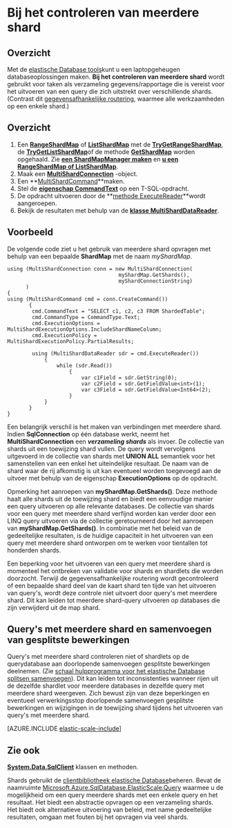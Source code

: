 <properties 
    pageTitle="Bij het controleren van meerdere shard | Microsoft Azure" 
    description="Query's uitvoeren in shards met behulp van de elastische database client library." 
    services="sql-database" 
    documentationCenter="" 
    manager="jhubbard" 
    authors="torsteng" 
    editor=""/>

<tags 
    ms.service="sql-database" 
    ms.workload="sql-database" 
    ms.tgt_pltfrm="na" 
    ms.devlang="na" 
    ms.topic="article" 
    ms.date="04/12/2016" 
    ms.author="torsteng"/>

# <a name="multi-shard-querying"></a>Bij het controleren van meerdere shard

## <a name="overview"></a>Overzicht

Met de [elastische Database tools](sql-database-elastic-scale-introduction.md)kunt u een laptopgeheugen databaseoplossingen maken. **Bij het controleren van meerdere shard** wordt gebruikt voor taken als verzameling gegevens/rapportage die is vereist voor het uitvoeren van een query die zich uitstrekt over verschillende shards. (Contrast dit [gegevensafhankelijke routering](sql-database-elastic-scale-data-dependent-routing.md), waarmee alle werkzaamheden op een enkele shard.) 

## <a name="overview"></a>Overzicht

1. Een [**RangeShardMap**](https://msdn.microsoft.com/library/azure/dn807318.aspx) of [**ListShardMap**](https://msdn.microsoft.com/library/azure/dn807370.aspx) met de [**TryGetRangeShardMap**](https://msdn.microsoft.com/library/azure/microsoft.azure.sqldatabase.elasticscale.shardmanagement.shardmapmanager.trygetrangeshardmap.aspx), de [**TryGetListShardMap**](https://msdn.microsoft.com/library/azure/microsoft.azure.sqldatabase.elasticscale.shardmanagement.shardmapmanager.trygetlistshardmap.aspx)of de methode [**GetShardMap**](https://msdn.microsoft.com/library/azure/microsoft.azure.sqldatabase.elasticscale.shardmanagement.shardmapmanager.getshardmap.aspx) worden opgehaald. Zie [**een ShardMapManager maken**](sql-database-elastic-scale-shard-map-management.md#constructing-a-shardmapmanager) en [**u een RangeShardMap of ListShardMap**](sql-database-elastic-scale-shard-map-management.md#get-a-rangeshardmap-or-listshardmap).
2. Maak een **[MultiShardConnection](https://msdn.microsoft.com/library/azure/microsoft.azure.sqldatabase.elasticscale.query.multishardconnection.aspx)** -object.
2. Een **[MultiShardCommand](https://msdn.microsoft.com/library/azure/microsoft.azure.sqldatabase.elasticscale.query.multishardcommand.aspx)**maken. 
3. Stel de **[eigenschap CommandText](https://msdn.microsoft.com/library/azure/microsoft.azure.sqldatabase.elasticscale.query.multishardcommand.commandtext.aspx#P:Microsoft.Azure.SqlDatabase.ElasticScale.Query.MultiShardCommand.CommandText)** op een T-SQL-opdracht.
3. De opdracht uitvoeren door de **[methode ExecuteReader](https://msdn.microsoft.com/library/azure/microsoft.azure.sqldatabase.elasticscale.query.multishardcommand.executereader.aspx)**wordt aangeroepen.
4. Bekijk de resultaten met behulp van de **[klasse MultiShardDataReader](https://msdn.microsoft.com/library/azure/microsoft.azure.sqldatabase.elasticscale.query.multisharddatareader.aspx)**. 

## <a name="example"></a>Voorbeeld

De volgende code ziet u het gebruik van meerdere shard opvragen met behulp van een bepaalde **ShardMap** met de naam *myShardMap*. 

    using (MultiShardConnection conn = new MultiShardConnection( 
                                        myShardMap.GetShards(), 
                                        myShardConnectionString) 
          ) 
    { 
    using (MultiShardCommand cmd = conn.CreateCommand())
           { 
            cmd.CommandText = "SELECT c1, c2, c3 FROM ShardedTable"; 
            cmd.CommandType = CommandType.Text; 
            cmd.ExecutionOptions = MultiShardExecutionOptions.IncludeShardNameColumn; 
            cmd.ExecutionPolicy = MultiShardExecutionPolicy.PartialResults; 

            using (MultiShardDataReader sdr = cmd.ExecuteReader()) 
                { 
                    while (sdr.Read())
                        { 
                            var c1Field = sdr.GetString(0); 
                            var c2Field = sdr.GetFieldValue<int>(1); 
                            var c3Field = sdr.GetFieldValue<Int64>(2);
                        } 
                } 
           } 
    } 

 
Een belangrijk verschil is het maken van verbindingen met meerdere shard. Indien **SqlConnection** op één database werkt, neemt het **MultiShardConnection** een ***verzameling shards*** als invoer. De collectie van shards uit een toewijzing shard vullen. De query wordt vervolgens uitgevoerd in de collectie van shards met **UNION ALL** semantiek voor het samenstellen van een enkel het uiteindelijke resultaat. De naam van de shard waar de rij afkomstig is uit kan eventueel worden toegevoegd aan de uitvoer met behulp van de eigenschap **ExecutionOptions** op de opdracht. 

Opmerking het aanroepen van **myShardMap.GetShards()**. Deze methode haalt alle shards uit de toewijzing shard en biedt een eenvoudige manier een query uitvoeren op alle relevante databases. De collectie van shards voor een query met meerdere shard verfijnd worden kan verder door een LINQ query uitvoeren via de collectie geretourneerd door het aanroepen van **myShardMap.GetShards()**. In combinatie met het beleid van de gedeeltelijke resultaten, is de huidige capaciteit in het uitvoeren van een query met meerdere shard ontworpen om te werken voor tientallen tot honderden shards.

Een beperking voor het uitvoeren van een query met meerdere shard is momenteel het ontbreken van validatie voor shards en shardlets die worden doorzocht. Terwijl de gegevensafhankelijke routering wordt gecontroleerd of een bepaalde shard deel van de kaart shard ten tijde van het uitvoeren van query's, wordt deze controle niet uitvoert door query's met meerdere shard. Dit kan leiden tot meerdere shard-query uitvoeren op databases die zijn verwijderd uit de map shard.

## <a name="multi-shard-queries-and-split-merge-operations"></a>Query's met meerdere shard en samenvoegen van gesplitste bewerkingen

Query's met meerdere shard controleren niet of shardlets op de querydatabase aan doorlopende samenvoegen gesplitste bewerkingen deelnemen. (Zie [schaal hulpprogramma voor het elastische Database splitsen samenvoegen](sql-database-elastic-scale-overview-split-and-merge.md)). Dit kan leiden tot inconsistenties wanneer rijen uit de dezelfde shardlet voor meerdere databases in dezelfde query met meerdere shard weergeven. Zich bewust zijn van deze beperkingen en eventueel verwerkingsstop doorlopende samenvoegen gesplitste bewerkingen en wijzigingen in de toewijzing shard tijdens het uitvoeren van query's met meerdere shard.

[AZURE.INCLUDE [elastic-scale-include](../../includes/elastic-scale-include.md)]

## <a name="see-also"></a>Zie ook
**[System.Data.SqlClient](http://msdn.microsoft.com/library/System.Data.SqlClient.aspx)** klassen en methoden.


Shards gebruikt de [clientbibliotheek elastische Database](sql-database-elastic-database-client-library.md)beheren. Bevat de naamruimte [Microsoft.Azure.SqlDatabase.ElasticScale.Query](https://msdn.microsoft.com/library/azure/microsoft.azure.sqldatabase.elasticscale.query.aspx) waarmee u de mogelijkheid om een query meerdere shards met een enkele query en het resultaat. Het biedt een abstractie opvragen op een verzameling shards. Het biedt ook alternatieve uitvoering van beleid, met name gedeeltelijke resultaten, omgaan met fouten bij het opvragen via veel shards.  

 